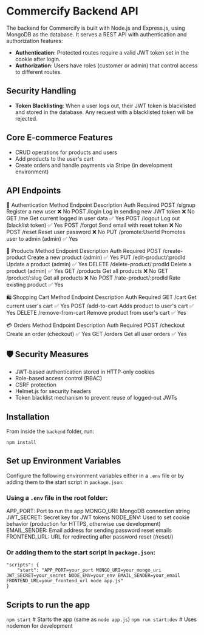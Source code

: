 # Commercify Backend API

The backend for Commercify is built with Node.js and Express.js, using MongoDB as the database. It serves a REST API with authentication and authorization features:

- **Authentication**: Protected routes require a valid JWT token set in the cookie after login.
- **Authorization**: Users have roles (customer or admin) that control access to different routes.

## Security Handling

- **Token Blacklisting**: When a user logs out, their JWT token is blacklisted and stored in the database. Any request with a blacklisted token will be rejected.

## Core E-commerce Features

- CRUD operations for products and users
- Add products to the user's cart
- Create orders and handle payments via Stripe (in development environment)

## API Endpoints

🔑 Authentication
Method	Endpoint	               Description	                      Auth Required
POST	/signup	                   Register a new user	              ❌ No
POST	/login	                   Log in sending new JWT token       ❌ No
GET	    /me	                       Get current logged in user data    ✅ Yes
POST	/logout	                   Log out (blacklist token)	      ✅ Yes
POST	/forgot	                   Send email with reset token        ❌ No
POST	/reset	                   Reset user password                ❌ No
PUT	    /promote:UserId	           Promotes user to admin (admin)     ✅ Yes

🛒 Products
Method	Endpoint	               Description	                      Auth Required
POST	/create-product	           Create a new product (admin)       ✅ Yes
PUT	    /edit-product/:prodId	   Update a product (admin)           ✅ Yes
DELETE	/delete-product/:prodId	   Delete a product (admin)	          ✅ Yes
GET	    /products	               Get all products	                  ❌ No
GET	    /product/:slug             Get all products	                  ❌ No
POST	/rate-product/:prodId      Rate existing product              ✅ Yes

🛍️ Shopping Cart
Method	Endpoint	               Description	                      Auth Required
GET	    /cart	                   Get current user's cart	          ✅ Yes
POST	/add-to-cart               Adds product to user's cart        ✅ Yes
DELETE	/remove-from-cart	       Remove product from user's cart	  ✅ Yes

💳 Orders
Method	Endpoint	               Description	                      Auth Required
POST	/checkout	               Create an order (checkout)	      ✅ Yes
GET	    /orders	                   Get all user orders	              ✅ Yes

## 🛡️ Security Measures

- JWT-based authentication stored in HTTP-only cookies
- Role-based access control (RBAC)
- CSRF protection
- Helmet.js for security headers
- Token blacklist mechanism to prevent reuse of logged-out JWTs

## Installation

From inside the `backend` folder, run:

```npm install```


## Set up Environment Variables

Configure the following environment variables either in a `.env` file or by adding them to the start script in `package.json`:

### Using a `.env` file in the root folder:

APP_PORT: Port to run the app
MONGO_URI: MongoDB connection string
JWT_SECRET: Secret key for JWT tokens
NODE_ENV: Used to set cookie behavior (production for HTTPS, otherwise use development)
EMAIL_SENDER: Email address for sending password reset emails
FRONTEND_URL: URL for redirecting after password reset (/reset/<token>)


### Or adding them to the start script in `package.json`:

```
"scripts": {
    "start": "APP_PORT=your_port MONGO_URI=your_mongo_uri JWT_SECRET=your_secret NODE_ENV=your_env EMAIL_SENDER=your_email FRONTEND_URL=your_frontend_url node app.js"
}
```

## Scripts to run the app
```npm start```         # Starts the app (same as `node app.js`)
```npm run start:dev``` # Uses nodemon for development

